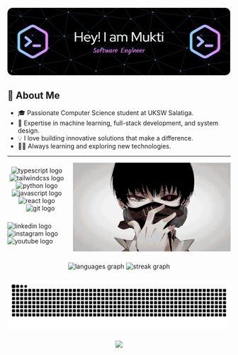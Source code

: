 ![Header](./assets/github-header-image.png)

## 🚀 About Me

- 🎓 Passionate Computer Science student at UKSW Salatiga.
- 🤖 Expertise in machine learning, full-stack development, and system design.
- 💡 I love building innovative solutions that make a difference.
- 🧑‍💻 Always learning and exploring new technologies.

---


<img align="right" height="200" src=assets/picmix.com_405797.gif />

###

<div align="center">
  <img src="https://skillicons.dev/icons?i=ts" height="50" alt="typescript logo"  />
  <img width="12" />
  <img src="https://skillicons.dev/icons?i=tailwind" height="50" alt="tailwindcss logo"  />
  <img width="12" />
  <img src="https://skillicons.dev/icons?i=py" height="50" alt="python logo"  />
  <img width="12" />
  <img src="https://cdn.jsdelivr.net/gh/devicons/devicon/icons/javascript/javascript-original.svg" height="50" alt="javascript logo"  />
  <img width="12" />
  <img src="https://cdn.jsdelivr.net/gh/devicons/devicon/icons/react/react-original.svg" height="50" alt="react logo"  />
  <img width="12" />
  <img src="https://cdn.jsdelivr.net/gh/devicons/devicon/icons/git/git-original.svg" height="50" alt="git logo"  />
</div>

###


<div align="left">
  <img src="https://img.shields.io/static/v1?message=LinkedIn&logo=linkedin&label=&color=0077B5&logoColor=white&labelColor=&style=for-the-badge" height="25" alt="linkedin logo"  />
  <img src="https://img.shields.io/static/v1?message=Instagram&logo=instagram&label=&color=E4405F&logoColor=white&labelColor=&style=for-the-badge" height="25" alt="instagram logo"  />
  <img src="https://img.shields.io/static/v1?message=YouTube&logo=youtube&label=&color=FF0000&logoColor=white&labelColor=&style=for-the-badge" height="25" alt="youtube logo"  />
</div>
<div>
</div>

###
<br clear="both">

<div align="center">
  <img src="https://github-readme-stats.vercel.app/api/top-langs?username=Mukti-J&locale=en&hide_title=false&layout=compact&card_width=320&langs_count=5&theme=dracula&hide_border=false&order=2" height="150" alt="languages graph"  />
  <img src="https://streak-stats.demolab.com?user=Mukti-J&locale=en&mode=daily&theme=dracula&hide_border=false&border_radius=5&date_format=j%20M%5B%20Y%5D&order=3" height="150" alt="streak graph"  />
</div>

###

<img src="https://raw.githubusercontent.com/Mukti-J/Mukti-J/output/snake.svg" alt="Snake animation" />

###

<div align="center">
  <img src="https://profile-counter.glitch.me/Mukti-J/count.svg?"  />
</div>

###